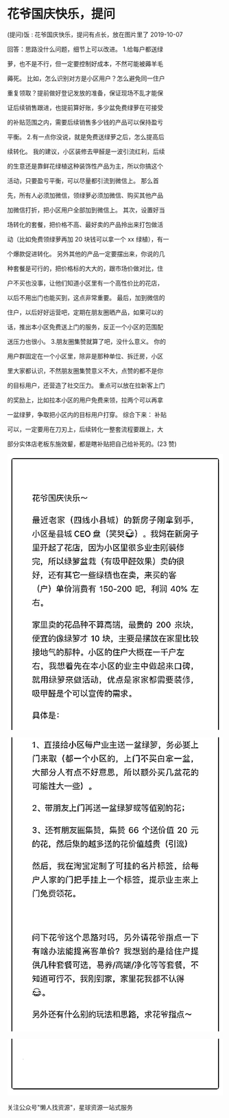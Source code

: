 # 花爷国庆快乐，提问

(提问)饭 : 花爷国庆快乐，提问有点长，放在图片里了 2019-10-07

回答：思路没什么问题，细节上可以改进。 1.给每户都送绿

萝，也不是不行，但一定要控制好成本，不然可能被薅羊毛

薅死。 比如，怎么识别对方是小区用户？怎么避免同一住户

重复领取？提前做好登记发放的准备，保证现场不乱才能保

证后续销售跟进，也提前算好账，多少盆免费绿萝在可接受

的补贴范围之内，需要后续销售多少钱的产品可以保持盈亏

平衡。 2.有一点你没说，就是免费送绿萝之后，怎么提高后

续转化。 我的建议，小区装修去甲醛是一波引流红利，后续

的生意还是靠鲜花绿植这种装饰性产品为主，所以你搞这个

活动，只要盈亏平衡，可以尽量都引流到微信上。 那么首

先，所有人必须加微信，领绿萝必须加微信、购买其他产品

加微信打折，把小区用户全部加到微信上。 其次，设置好当

场转化的套餐，把价格不高、最好卖的产品拎出来打包做活

动（比如免费领绿萝再加 20 块钱可以拿一个 xx 绿植），有一

个爆款促进转化。 另外其他的产品一定要摆出来，你说的几

种套餐是可行的，把价格标的大大的，跟市场价做对比，住

户不买也没事，让他们知道小区里有一个高性价比的花店，

以后不用出门也能买到，这点非常重要。 最后，加到微信的

住户，以后好好运营吧，定期在朋友圈晒产品，如果可以的

话，推出本小区免费送上门的服务，反正一个小区的范围配

送压力也很小。 3.朋友圈集赞就算了吧，没什么意义。 你的

用户群固定在一个小区里，除非是那种单位、拆迁房，小区

里大家都认识，不然朋友圈集赞意义不大，点赞的都不是你

的目标用户，还营造了社交压力。 重点可以放在拉新客上门

的奖励上，比如拉本小区的用户免费来领，拉两个可以再拿

一盆绿萝，争取把小区内的目标用户打穿。 综合下来： 补贴

可以，一定要用在刀刃上，后续转化一整套流程要跟上，大

部分实体店老板东施效颦，都是瞎补贴把自己给补死的。(23 赞)

![image](img/Image_050.png)

![image](img/Image_051.png)

![image](img/Image_052.png)

关注公众号"懒人找资源"，星球资源一站式服务